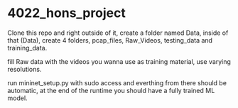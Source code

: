 # 4022_hons_project


Clone this repo and right outside of it, create a folder named Data, inside of that (Data), create 4 folders, pcap_files, Raw_Videos, testing_data and training_data.

fill Raw data with the videos you wanna use as training material, use varying resolutions.

run mininet_setup.py with sudo access and everthing from there should be automatic, at the end of the runtime you should have a fully trained ML model.